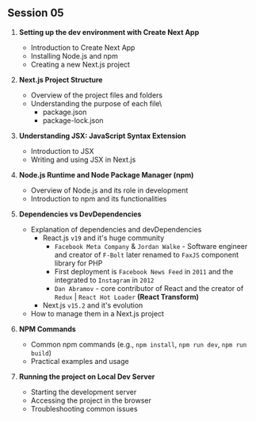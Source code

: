 ## Session 05

1. **Setting up the dev environment with Create Next App**

   - Introduction to Create Next App
   - Installing Node.js and npm
   - Creating a new Next.js project

2. **Next.js Project Structure**

   - Overview of the project files and folders
   - Understanding the purpose of each file\
     - package.json
     - package-lock.json

3. **Understanding JSX: JavaScript Syntax Extension**

   - Introduction to JSX
   - Writing and using JSX in Next.js

4. **Node.js Runtime and Node Package Manager (npm)**

   - Overview of Node.js and its role in development
   - Introduction to npm and its functionalities

5. **Dependencies vs DevDependencies**

   - Explanation of dependencies and devDependencies
     - React.js `v19` and it's huge community
       - `Facebook Meta Company` & `Jordan Walke` - Software engineer and creator of `F-Bolt` later renamed to `FaxJS` component library for PHP
       - First deployment is `Facebook News Feed` in `2011` and the integrated to `Instagram` in `2012`
       - `Dan Abramov` - core contributor of React and the creator of `Redux` | `React Hot Loader` **(React Transform)**
     - Next.js `v15.2` and it's evolution
   - How to manage them in a Next.js project

6. **NPM Commands**

   - Common npm commands (e.g., `npm install`, `npm run dev`, `npm run build`)
   - Practical examples and usage

7. **Running the project on Local Dev Server**

   - Starting the development server
   - Accessing the project in the browser
   - Troubleshooting common issues
